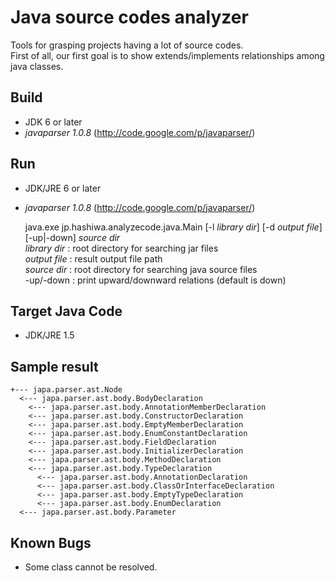 # Java source codes analyzer

Tools for grasping projects having a lot of source codes.  
First of all, our first goal is to show extends/implements relationships among java classes.

## Build
* JDK 6 or later
* *javaparser 1.0.8* (http://code.google.com/p/javaparser/)

## Run
* JDK/JRE 6 or later
* *javaparser 1.0.8* (http://code.google.com/p/javaparser/)

    java.exe jp.hashiwa.analyzecode.java.Main [-l *library dir*] [-d *output file*] [-up|-down] *source dir*  
      *library dir* : root directory for searching jar files  
      *output file* : result output file path  
      *source dir*  : root directory for searching java source files  
      -up/-down     : print upward/downward relations (default is down)

## Target Java Code
* JDK/JRE 1.5

## Sample result

    +--- japa.parser.ast.Node
      <--- japa.parser.ast.body.BodyDeclaration
        <--- japa.parser.ast.body.AnnotationMemberDeclaration
        <--- japa.parser.ast.body.ConstructorDeclaration
        <--- japa.parser.ast.body.EmptyMemberDeclaration
        <--- japa.parser.ast.body.EnumConstantDeclaration
        <--- japa.parser.ast.body.FieldDeclaration
        <--- japa.parser.ast.body.InitializerDeclaration
        <--- japa.parser.ast.body.MethodDeclaration
        <--- japa.parser.ast.body.TypeDeclaration
          <--- japa.parser.ast.body.AnnotationDeclaration
          <--- japa.parser.ast.body.ClassOrInterfaceDeclaration
          <--- japa.parser.ast.body.EmptyTypeDeclaration
          <--- japa.parser.ast.body.EnumDeclaration
      <--- japa.parser.ast.body.Parameter

## Known Bugs
* Some class cannot be resolved.

